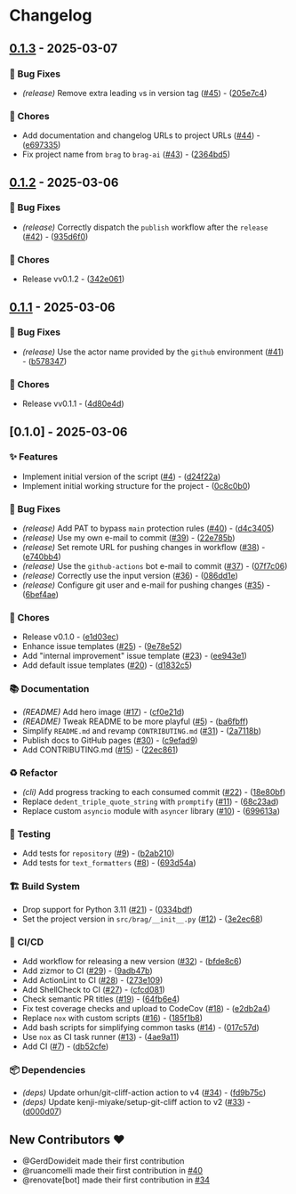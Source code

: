 # Changelog

## [0.1.3](https://github.com/ruancomelli/brag-ai/compare/vv0.1.2..v0.1.3) - 2025-03-07

### 🐛 Bug Fixes

- *(release)* Remove extra leading `v`s in version tag ([#45](https://github.com/ruancomelli/brag-ai/issues/45)) - ([205e7c4](https://github.com/ruancomelli/brag-ai/commit/205e7c434621d0576834ccdb37cd62932315cb4f))

### 🔧 Chores

- Add documentation and changelog URLs to project URLs ([#44](https://github.com/ruancomelli/brag-ai/issues/44)) - ([e697335](https://github.com/ruancomelli/brag-ai/commit/e6973354da681ffbfc6e4d175282472cd5e7f23c))
- Fix project name from `brag` to `brag-ai` ([#43](https://github.com/ruancomelli/brag-ai/issues/43)) - ([2364bd5](https://github.com/ruancomelli/brag-ai/commit/2364bd50ca395721149a56b591df5e58a27e1328))
## [0.1.2](https://github.com/ruancomelli/brag-ai/compare/vv0.1.1..vv0.1.2) - 2025-03-06

### 🐛 Bug Fixes

- *(release)* Correctly dispatch the `publish` workflow after the `release` ([#42](https://github.com/ruancomelli/brag-ai/issues/42)) - ([935d6f0](https://github.com/ruancomelli/brag-ai/commit/935d6f0a656a095277162eb01bffaa0c213377b1))

### 🔧 Chores

- Release vv0.1.2 - ([342e061](https://github.com/ruancomelli/brag-ai/commit/342e061a953659f6fc72bba1d49e08eb66dc0d75))
## [0.1.1](https://github.com/ruancomelli/brag-ai/compare/v0.1.0..vv0.1.1) - 2025-03-06

### 🐛 Bug Fixes

- *(release)* Use the actor name provided by the `github` environment ([#41](https://github.com/ruancomelli/brag-ai/issues/41)) - ([b578347](https://github.com/ruancomelli/brag-ai/commit/b578347544db77d4711dd54abe01137befd1859d))

### 🔧 Chores

- Release vv0.1.1 - ([4d80e4d](https://github.com/ruancomelli/brag-ai/commit/4d80e4d05b654051dea1bbee9e39307ece8c56c5))
## [0.1.0] - 2025-03-06

### ✨ Features

- Implement initial version of the script ([#4](https://github.com/ruancomelli/brag-ai/issues/4)) - ([d24f22a](https://github.com/ruancomelli/brag-ai/commit/d24f22a42f7d04fc877041048b86f69e2ad426c9))
- Implement initial working structure for the project - ([0c8c0b0](https://github.com/ruancomelli/brag-ai/commit/0c8c0b0b75d65172fec646c1636a6b9a39024807))

### 🐛 Bug Fixes

- *(release)* Add PAT to bypass `main` protection rules ([#40](https://github.com/ruancomelli/brag-ai/issues/40)) - ([d4c3405](https://github.com/ruancomelli/brag-ai/commit/d4c3405f4a45bb255b8e3bdf43159fd921242be1))
- *(release)* Use my own e-mail to commit ([#39](https://github.com/ruancomelli/brag-ai/issues/39)) - ([22e785b](https://github.com/ruancomelli/brag-ai/commit/22e785bfe5a79f637148e685cfd84ffb369baf33))
- *(release)* Set remote URL for pushing changes in workflow ([#38](https://github.com/ruancomelli/brag-ai/issues/38)) - ([e740bb4](https://github.com/ruancomelli/brag-ai/commit/e740bb4ed291c36b9a17db0fe4ca0e3d2fcdf6f1))
- *(release)* Use the `github-actions` bot e-mail to commit ([#37](https://github.com/ruancomelli/brag-ai/issues/37)) - ([07f7c06](https://github.com/ruancomelli/brag-ai/commit/07f7c06cc06d50c052260e2d6321bfffc4517d2d))
- *(release)* Correctly use the input version ([#36](https://github.com/ruancomelli/brag-ai/issues/36)) - ([086dd1e](https://github.com/ruancomelli/brag-ai/commit/086dd1e5e6a6931747b94daa1b90537ae9f5440a))
- *(release)* Configure git user and e-mail for pushing changes ([#35](https://github.com/ruancomelli/brag-ai/issues/35)) - ([6bef4ae](https://github.com/ruancomelli/brag-ai/commit/6bef4aee13d35bbcb61b3089bb7cd32792607df6))

### 🔧 Chores

- Release v0.1.0 - ([e1d03ec](https://github.com/ruancomelli/brag-ai/commit/e1d03ec9a29429dffe41a44160d7202093843bfe))
- Enhance issue templates ([#25](https://github.com/ruancomelli/brag-ai/issues/25)) - ([9e78e52](https://github.com/ruancomelli/brag-ai/commit/9e78e52cc7834ad4e6631d5cd197220f35b8a497))
- Add "internal improvement" issue template ([#23](https://github.com/ruancomelli/brag-ai/issues/23)) - ([ee943e1](https://github.com/ruancomelli/brag-ai/commit/ee943e166d0a28a0426faaa7c7167a60d8037766))
- Add default issue templates ([#20](https://github.com/ruancomelli/brag-ai/issues/20)) - ([d1832c5](https://github.com/ruancomelli/brag-ai/commit/d1832c5adcf75c6e62fd0d8e908286406f4502da))

### 📚 Documentation

- *(README)* Add hero image ([#17](https://github.com/ruancomelli/brag-ai/issues/17)) - ([cf0e21d](https://github.com/ruancomelli/brag-ai/commit/cf0e21ddf7d3a25c356fd2d25eddef7b4d6a0c46))
- *(README)* Tweak README to be more playful ([#5](https://github.com/ruancomelli/brag-ai/issues/5)) - ([ba6fbff](https://github.com/ruancomelli/brag-ai/commit/ba6fbff09db92b449f8454b333ed33e9107f1b2f))
- Simplify `README.md` and revamp `CONTRIBUTING.md` ([#31](https://github.com/ruancomelli/brag-ai/issues/31)) - ([2a7118b](https://github.com/ruancomelli/brag-ai/commit/2a7118bbf84b5f7a0f238e1e9c34c81d6ef973ae))
- Publish docs to GitHub pages ([#30](https://github.com/ruancomelli/brag-ai/issues/30)) - ([c9efad9](https://github.com/ruancomelli/brag-ai/commit/c9efad99c4546f43acf370624bba1db70bd277c3))
- Add CONTRIBUTING.md ([#15](https://github.com/ruancomelli/brag-ai/issues/15)) - ([22ec861](https://github.com/ruancomelli/brag-ai/commit/22ec861153c33146434db9be019776dbfa1be657))

### ♻️ Refactor

- *(cli)* Add progress tracking to each consumed commit ([#22](https://github.com/ruancomelli/brag-ai/issues/22)) - ([18e80bf](https://github.com/ruancomelli/brag-ai/commit/18e80bf284870bc335f509cf9762631f6765887d))
- Replace `dedent_triple_quote_string` with `promptify` ([#11](https://github.com/ruancomelli/brag-ai/issues/11)) - ([68c23ad](https://github.com/ruancomelli/brag-ai/commit/68c23ad489ffe9a3d39ca1061975495b3c2b7b5f))
- Replace custom `asyncio` module with `asyncer` library ([#10](https://github.com/ruancomelli/brag-ai/issues/10)) - ([699613a](https://github.com/ruancomelli/brag-ai/commit/699613a324dea172e35c65b4fe13e5dd7e7b1726))

### 🧪 Testing

- Add tests for `repository` ([#9](https://github.com/ruancomelli/brag-ai/issues/9)) - ([b2ab210](https://github.com/ruancomelli/brag-ai/commit/b2ab21092180451f0eab9edd6814a9c8a4623b14))
- Add tests for `text_formatters` ([#8](https://github.com/ruancomelli/brag-ai/issues/8)) - ([693d54a](https://github.com/ruancomelli/brag-ai/commit/693d54a33e00a299341e3774bc3763fed35f2a9c))

### 🏗️ Build System

- Drop support for Python 3.11 ([#21](https://github.com/ruancomelli/brag-ai/issues/21)) - ([0334bdf](https://github.com/ruancomelli/brag-ai/commit/0334bdfa6b06c991e8d6061564ab71a702f6534f))
- Set the project version in `src/brag/__init__.py` ([#12](https://github.com/ruancomelli/brag-ai/issues/12)) - ([3e2ec68](https://github.com/ruancomelli/brag-ai/commit/3e2ec687a1da36ece2835d74a51de65593fb26a1))

### 🔄 CI/CD

- Add workflow for releasing a new version ([#32](https://github.com/ruancomelli/brag-ai/issues/32)) - ([bfde8c6](https://github.com/ruancomelli/brag-ai/commit/bfde8c6841f045bad8a5f2d1f553337f09101262))
- Add zizmor to CI ([#29](https://github.com/ruancomelli/brag-ai/issues/29)) - ([9adb47b](https://github.com/ruancomelli/brag-ai/commit/9adb47b972d7b167e579aba58429d98364187b82))
- Add ActionLint to CI ([#28](https://github.com/ruancomelli/brag-ai/issues/28)) - ([273e109](https://github.com/ruancomelli/brag-ai/commit/273e109a6f2168b471d23d6e18c8da2e7bd986e7))
- Add ShellCheck to CI ([#27](https://github.com/ruancomelli/brag-ai/issues/27)) - ([cfcd081](https://github.com/ruancomelli/brag-ai/commit/cfcd0812b4198f00df676e048f58649962ca2492))
- Check semantic PR titles ([#19](https://github.com/ruancomelli/brag-ai/issues/19)) - ([64fb6e4](https://github.com/ruancomelli/brag-ai/commit/64fb6e40fb89569ca573382d34bda461c25627d1))
- Fix test coverage checks and upload to CodeCov ([#18](https://github.com/ruancomelli/brag-ai/issues/18)) - ([e2db2a4](https://github.com/ruancomelli/brag-ai/commit/e2db2a445e6f2aef060e58439ba0b97ce49cd142))
- Replace `nox` with custom scripts ([#16](https://github.com/ruancomelli/brag-ai/issues/16)) - ([185f1b8](https://github.com/ruancomelli/brag-ai/commit/185f1b82f07d3926b0e562649e82383e349dc8b6))
- Add bash scripts for simplifying common tasks ([#14](https://github.com/ruancomelli/brag-ai/issues/14)) - ([017c57d](https://github.com/ruancomelli/brag-ai/commit/017c57db94b9b89a1bcea414f44076526c57ba7f))
- Use `nox` as CI task runner ([#13](https://github.com/ruancomelli/brag-ai/issues/13)) - ([4ae9a11](https://github.com/ruancomelli/brag-ai/commit/4ae9a11a6e4cb7305652244be045936d024cc6e3))
- Add CI ([#7](https://github.com/ruancomelli/brag-ai/issues/7)) - ([db52cfe](https://github.com/ruancomelli/brag-ai/commit/db52cfe0e0a0a545c61e5f475ce27b3bb9af9fda))

### 📦 Dependencies

- *(deps)* Update orhun/git-cliff-action action to v4 ([#34](https://github.com/ruancomelli/brag-ai/issues/34)) - ([fd9b75c](https://github.com/ruancomelli/brag-ai/commit/fd9b75c91774070678d90d433e21818aeafa640c))
- *(deps)* Update kenji-miyake/setup-git-cliff action to v2 ([#33](https://github.com/ruancomelli/brag-ai/issues/33)) - ([d000d07](https://github.com/ruancomelli/brag-ai/commit/d000d074f312af12276bf4316a6b80e9037f3094))

## New Contributors ❤️

* @GerdDowideit made their first contribution
* @ruancomelli made their first contribution in [#40](https://github.com/ruancomelli/brag-ai/pull/40)
* @renovate[bot] made their first contribution in [#34](https://github.com/ruancomelli/brag-ai/pull/34)<!-- generated by git-cliff -->
